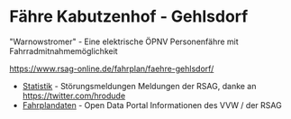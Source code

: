 # Fähre Kabutzenhof - Gehlsdorf

"Warnowstromer" - Eine elektrische ÖPNV Personenfähre mit Fahrradmitnahmemöglichkeit

https://www.rsag-online.de/fahrplan/faehre-gehlsdorf/

* [Statistik](/Statistik.md) - Störungsmeldungen Meldungen der RSAG, danke an https://twitter.com/hrodude
* [Fahrplandaten](/Fahrplandaten.md) - Open Data Portal Informationen des VVW / der RSAG
